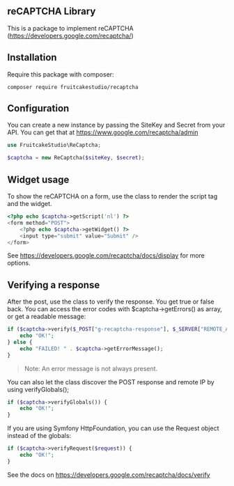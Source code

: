 ## reCAPTCHA Library

This is a package to implement reCAPTCHA (https://developers.google.com/recaptcha/)


## Installation

Require this package with composer:

```
composer require fruitcakestudio/recaptcha
```

## Configuration

You can create a new instance by passing the SiteKey and Secret from your API.
You can get that at https://www.google.com/recaptcha/admin

```php
use FruitcakeStudio\ReCaptcha;

$captcha = new ReCaptcha($siteKey, $secret);
```

## Widget usage

To show the reCAPTCHA on a form, use the class to render the script tag and the widget.

```php
<?php echo $captcha->getScript('nl') ?>
<form method="POST">
    <?php echo $captcha->getWidget() ?>
    <input type="submit" value="Submit" />
</form>
```

See https://developers.google.com/recaptcha/docs/display for more options.


## Verifying a response

After the post, use the class to verify the response. You get true or false back.
You can access the error codes with $captcha->getErrors() as array, or get a readable message:

```php
if ($captcha->verify($_POST["g-recaptcha-response"], $_SERVER["REMOTE_ADDR"])) {
    echo "OK!";
} else {
    echo "FAILED! " . $captcha->getErrorMessage();
}
```

> Note: An error message is not always present.

You can also let the class discover the POST response and remote IP by using verifyGlobals();

```php
if ($captcha->verifyGlobals()) {
    echo "OK!";
}
```

If you are using Symfony HttpFoundation, you can use the Request object instead of the globals:

```php
if ($captcha->verifyRequest($request)) {
    echo "OK!";
}
```

See the docs on https://developers.google.com/recaptcha/docs/verify
